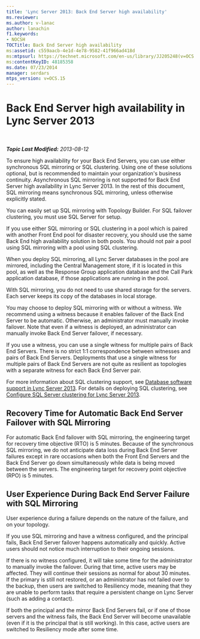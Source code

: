 ```yaml
---
title: 'Lync Server 2013: Back End Server high availability'
ms.reviewer: 
ms.author: v-lanac
author: lanachin
f1.keywords:
- NOCSH
TOCTitle: Back End Server high availability
ms:assetid: c559aacb-4e1d-4e78-9582-41f966ad418d
ms:mtpsurl: https://technet.microsoft.com/en-us/library/JJ205248(v=OCS.15)
ms:contentKeyID: 48185358
ms.date: 07/23/2014
manager: serdars
mtps_version: v=OCS.15
---
```


<div data-xmlns="http://www.w3.org/1999/xhtml">

<div class="topic" data-xmlns="http://www.w3.org/1999/xhtml" data-msxsl="urn:schemas-microsoft-com:xslt" data-cs="https://msdn.microsoft.com/">

<div data-asp="https://msdn2.microsoft.com/asp">

# Back End Server high availability in Lync Server 2013

</div>

<div id="mainSection">

<div id="mainBody">

<span> </span>

_**Topic Last Modified:** 2013-08-12_

To ensure high availability for your Back End Servers, you can use either synchronous SQL mirroring or SQL clustering. Using one of these solutions optional, but is recommended to maintain your organization's business continuity. Asynchronous SQL mirroring is not supported for Back End Server high availability in Lync Server 2013. In the rest of this document, SQL mirroring means synchronous SQL mirroring, unless otherwise explicitly stated.

You can easily set up SQL mirroring with Topology Builder. For SQL failover clustering, you must use SQL Server for setup.

If you use either SQL mirroring or SQL clustering in a pool which is paired with another Front End pool for disaster recovery, you should use the same Back End high availability solution in both pools. You should not pair a pool using SQL mirroring with a pool using SQL clustering.

When you deploy SQL mirroring, all Lync Server databases in the pool are mirrored, including the Central Management store, if it is located in this pool, as well as the Response Group application database and the Call Park application database, if those applications are running in the pool.

With SQL mirroring, you do not need to use shared storage for the servers. Each server keeps its copy of the databases in local storage.

You may choose to deploy SQL mirroring with or without a witness. We recommend using a witness because it enables failover of the Back End Server to be automatic. Otherwise, an administrator must manually invoke failover. Note that even if a witness is deployed, an administrator can manually invoke Back End Server failover, if necessary.

If you use a witness, you can use a single witness for multiple pairs of Back End Servers. There is no strict 1:1 correspondence between witnesses and pairs of Back End Servers. Deployments that use a single witness for multiple pairs of Back End Servers are not quite as resilient as topologies with a separate witness for each Back End Server pair.

For more information about SQL clustering support, see [Database software support in Lync Server 2013](lync-server-2013-database-software-support.md). For details on deploying SQL clustering, see [Configure SQL Server clustering for Lync Server 2013](lync-server-2013-configure-sql-server-clustering.md).

<div>

## Recovery Time for Automatic Back End Server Failover with SQL Mirroring

For automatic Back End failover with SQL mirroring, the engineering target for recovery time objective (RTO) is 5 minutes. Because of the synchronous SQL mirroring, we do not anticipate data loss during Back End Server failures except in rare occasions when both the Front End Servers and the Back End Server go down simultaneously while data is being moved between the servers. The engineering target for recovery point objective (RPO) is 5 minutes.

</div>

<div>

## User Experience During Back End Server Failure with SQL Mirroring

User experience during a failure depends on the nature of the failure, and on your topology.

If you use SQL mirroring and have a witness configured, and the principal fails, Back End Server failover happens automatically and quickly. Active users should not notice much interruption to their ongoing sessions.

If there is no witness configured, it will take some time for the administrator to manually invoke the failover. During that time, active users may be affected. They will continue their sessions as normal for about 30 minutes. If the primary is still not restored, or an administrator has not failed over to the backup, then users are switched to Resiliency mode, meaning that they are unable to perform tasks that require a persistent change on Lync Server (such as adding a contact).

If both the principal and the mirror Back End Servers fail, or if one of those servers and the witness fails, the Back End Server will become unavailable (even if it is the principal that is still working). In this case, active users are switched to Resiliency mode after some time.

</div>

</div>

<span> </span>

</div>

</div>

</div>

